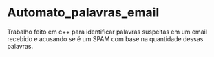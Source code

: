 # Automato_palavras_email
Trabalho feito em c++ para identificar palavras suspeitas em um email recebido e acusando se é um SPAM com base na quantidade dessas palavras.
